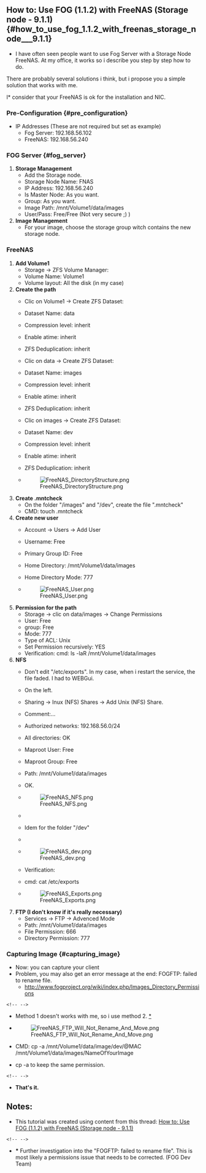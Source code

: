 ## How to: Use FOG (1.1.2) with FreeNAS (Storage node - 9.1.1) {#how_to_use_fog_1.1.2_with_freenas_storage_node___9.1.1}

-   I have often seen people want to use Fog Server with a Storage Node
    FreeNAS. At my office, it works so i describe you step by step how
    to do.

There are probably several solutions i think, but i propose you a simple
solution that works with me.

I\* consider that your FreeNAS is ok for the installation and NIC.

### Pre-Configuration {#pre_configuration}

-   IP Addresses (These are not required but set as example)
    -   Fog Server: 192.168.56.102
    -   FreeNAS: 192.168.56.240

### **FOG Server** {#fog_server}

1.  **Storage Management**
    -   Add the Storage node.
    -   Storage Node Name: FNAS
    -   IP Address: 192.168.56.240
    -   Is Master Node: As you want.
    -   Group: As you want.
    -   Image Path: /mnt/Volume1/data/images
    -   User/Pass: Free/Free (Not very secure ;) )
2.  **Image Management**
    -   For your image, choose the storage group witch contains the new
        storage node.

### **FreeNAS**

1.  **Add Volume1**
    -   Storage -\> ZFS Volume Manager:
    -   Volume Name: Volume1
    -   Volume layout: All the disk (in my case)
2.  **Create the path**
    -   Clic on Volume1 -\> Create ZFS Dataset:

    -   Dataset Name: data

    -   Compression level: inherit

    -   Enable atime: inherit

    -   ZFS Deduplication: inherit

    -   Clic on data -\> Create ZFS Dataset:

    -   Dataset Name: images

    -   Compression level: inherit

    -   Enable atime: inherit

    -   ZFS Deduplication: inherit

    -   Clic on images -\> Create ZFS Dataset:

    -   Dataset Name: dev

    -   Compression level: inherit

    -   Enable atime: inherit

    -   ZFS Deduplication: inherit

    -   <figure>
        <img src="FreeNAS_DirectoryStructure.png"
        title="FreeNAS_DirectoryStructure.png" />
        <figcaption>FreeNAS_DirectoryStructure.png</figcaption>
        </figure>
3.  **Create .mntcheck**
    -   On the folder \"/images\" and \"/dev\", create the file
        \".mntcheck\"
    -   CMD: touch .mntcheck
4.  **Create new user**
    -   Account -\> Users -\> Add User

    -   Username: Free

    -   Primary Group ID: Free

    -   Home Directory: /mnt/Volume1/data/images

    -   Home Directory Mode: 777

    -   <figure>
        <img src="FreeNAS_User.png" title="FreeNAS_User.png" />
        <figcaption>FreeNAS_User.png</figcaption>
        </figure>
5.  **Permission for the path**
    -   Storage -\> clic on data/images -\> Change Permissions
    -   User: Free
    -   group: Free
    -   Mode: 777
    -   Type of ACL: Unix
    -   Set Permission recursively: YES
    -   Verification: cmd: ls -laR /mnt/Volume1/data/images
6.  **NFS**
    -   Don\'t edit \"/etc/exports\". In my case, when i restart the
        service, the file faded. I had to WEBGui.

    -   On the left.

    -   Sharing -\> Inux (NFS) Shares -\> Add Unix (NFS) Share.

    -   Comment:\...

    -   Authorized networks: 192.168.56.0/24

    -   All directories: OK

    -   Maproot User: Free

    -   Maproot Group: Free

    -   Path: /mnt/Volume1/data/images

    -   OK.

    -   <figure>
        <img src="FreeNAS_NFS.png" title="FreeNAS_NFS.png" />
        <figcaption>FreeNAS_NFS.png</figcaption>
        </figure>

    -   

    -   Idem for the folder \"/dev\"

    -   

    -   <figure>
        <img src="FreeNAS_dev.png" title="FreeNAS_dev.png" />
        <figcaption>FreeNAS_dev.png</figcaption>
        </figure>

    -   Verification:

    -   cmd: cat /etc/exports

    -   <figure>
        <img src="FreeNAS_Exports.png" title="FreeNAS_Exports.png" />
        <figcaption>FreeNAS_Exports.png</figcaption>
        </figure>
7.  **FTP (I don\'t know if it\'s really necessary)**
    -   Services -\> FTP -\> Advenced Mode
    -   Path: /mnt/Volume1/data/images
    -   File Permission: 666
    -   Directory Permission: 777

### Capturing Image {#capturing_image}

-   Now: you can capture your client
-   Problem, you may also get an error message at the end: FOGFTP:
    failed to rename file.
    -   <http://www.fogproject.org/wiki/index.php/Images_Directory_Permissions>

```{=html}
<!-- -->
```
-   Method 1 doesn\'t works with me, so i use method 2.
    [\*](Use_FOG_with_FreeNAS#Notes: "wikilink")

-   <figure>
    <img src="FreeNAS_FTP_Will_Not_Rename_And_Move.png"
    title="FreeNAS_FTP_Will_Not_Rename_And_Move.png" />
    <figcaption>FreeNAS_FTP_Will_Not_Rename_And_Move.png</figcaption>
    </figure>

-   CMD: cp -a /mnt/Volume1/data/image/dev/@MAC
    /mnt/Volume1/data/images/NameOfYourImage

-   cp -a to keep the same permission.

```{=html}
<!-- -->
```
-   **That\'s it.**

## Notes:

-   This tutorial was created using content from this thread: [How to:
    Use FOG (1.1.2) with FreeNAS (Storage node -
    9.1.1)](http://fogproject.org/forum/threads/how-to-use-fog-1-1-2-with-freenas-storage-node-9-1-1.12821/)

```{=html}
<!-- -->
```
-   **\*** Further investigation into the \"FOGFTP: failed to rename
    file\". This is most likely a permissions issue that needs to be
    corrected. (FOG Dev Team)
